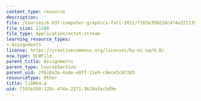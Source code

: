 ```yaml
---
content_type: resource
description: ''
file: /courses/6-837-computer-graphics-fall-2012/7103e350228c474a22713620a3acbd9e_libRK4.a
file_size: 11288
file_type: application/octet-stream
learning_resource_types:
- Assignments
license: https://creativecommons.org/licenses/by-nc-sa/4.0/
ocw_type: OCWFile
parent_title: Assignments
parent_type: CourseSection
parent_uid: 2f610a3a-4ade-e0ff-11e9-c0ece5c872d3
resourcetype: Other
title: libRK4.a
uid: 7103e350-228c-474a-2271-3620a3acbd9e
---
```

